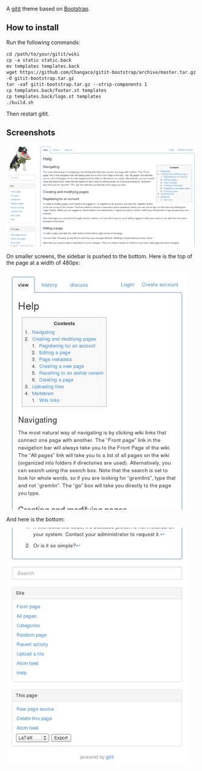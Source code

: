 A [gitit](https://github.com/jgm/gitit) theme based on [Bootstrap](http://getbootstrap.com/).

## How to install

Run the following commands:

    cd /path/to/your/gitit/wiki
    cp -a static static.back
    mv templates templates.back
    wget https://github.com/Changaco/gitit-bootstrap/archive/master.tar.gz -O gitit-bootstrap.tar.gz
    tar -xaf gitit-bootstrap.tar.gz --strip-components 1
    cp templates.back/footer.st templates
    cp templates.back/logo.st templates
    ./build.sh

Then restart gitit.

## Screenshots

![1200px](screenshots/1200.png)

On smaller screens, the sidebar is pushed to the bottom. Here is the top of the
page at a width of 480px:

![480px](screenshots/480.png)

And here is the bottom:

![480px bottom](screenshots/480-bottom.png)

